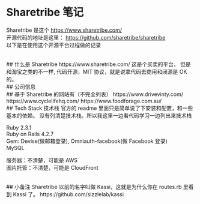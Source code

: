 # Sharetribe 笔记
Sharetribe 是这个 https://www.sharetribe.com/   
开源代码的地址是这里： https://github.com/sharetribe/sharetribe   
以下是在使用这个开源平台过程做的记录    

<br/>
## 什么是 Sharetribe
https://www.sharetribe.com/   
这是个买卖的平台， 
但是和淘宝之类的不一样, 代码开源，MIT 协议，就是说拿代码去商用和闭源是 OK 的。    

<br/>
## 公司信息

<br/>
## 基于 Sharetribe 的网站有（不完全列表）    
https://www.drivevinty.com/     
https://www.cyclelifehq.com/     
https://www.foodforage.com.au/    


<br/>
## Tech Stack 技术栈
官方的 readme 里面只是简单说了下安装和配置，和一些基本的依赖。  
没有列清楚技术栈。所以我这里一边看代码学习一边列出来技术栈  

Ruby 2.3.1  
Ruby on Rails 4.2.7  
Gem: Devise(做邮箱登录), Omniauth-facebook(做 Facebook 登录)  
MySQL  

服务器：不清楚，可能是 AWS  
图片托管：不清楚，可能是 CloudFront  

<br/>
## 小备注
Sharetribe 以前的名字叫做 Kassi，这就是为什么你在 routes.rb 里看到 Kassi 了。  
https://github.com/sizzlelab/kassi  


